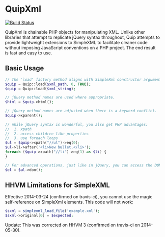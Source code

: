 QuipXml
=======

[![Build Status](https://travis-ci.org/brainite/quipxml.png?branch=master)](https://travis-ci.org/brainite/quipxml)

QuipXml is chainable PHP objects for manipulating XML.
Unlike other libraries that attempt to replicate jQuery syntax throughout,
Quip attempts to provide lightweight extensions to SimpleXML to facilitate
cleaner code without imposing JavaScript conventions on a PHP project.
The end result is fast and easy to use.

Basic Usage
-----------

```` php
// The 'load' factory method aligns with SimpleXml constructor arguments.
$quip = Quip::load($xml_path, 0, TRUE);
$quip = Quip::load($xml_string);

// jQuery method names are used where appropriate.
$html = $quip->html();

// jQuery method names are adjusted when there is a keyword conflict.
$quip->xparent();
    
// While jQuery syntax is wonderful, you also get PHP advantages:
//  1. xpath
//  2. access children like properties
//  3. use foreach loops
$ul = $quip->xpath("//ul")->eq(0);
$ul->li->after('<li>New bullet.</li>');
foreach ($quip->xpath("//li")->eq(1) as $li) {
}

// For advanced operations, just like in jQuery, you can access the DOMNode for a given XML node.
$el = $ul->dom();
````

HHVM Limitations for SimpleXML
------------------------------

Effective 2014-03-24 (confirmed on travis-ci), you cannot use the magic self-reference on SimpleXml elements. This code will not work:
```` php
$sxml = simplexml_load_file('example.xml');
$sxml->original[0] = $expected;
````
Update: This was corrected on HHVM 3 (confirmed on travis-ci on 2014-05-30).

